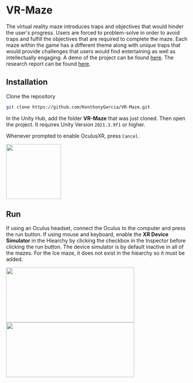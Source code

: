 # VR-Maze
The virtual reality maze introduces traps and objectives that would hinder the user's progress. Users are forced to problem-solve in order to avoid traps and fulfill the objectives that are required to complete the maze. Each maze within the game has a different theme along with unique traps that would provide challenges that users would find entertaining as well as intellectually engaging. A demo of the project can be found [here](https://youtu.be/aEnxZzfUeLU). The research report can be found [here](https://drive.google.com/drive/folders/1Of4MsiFaX6Y21rzn3DJmGVQM5IIl05gq?usp=sharing).

## Installation

Clone the repository

```bash
git clone https://github.com/KenthonyGarcia/VR-Maze.git
```

In the Unity Hub, add the folder **VR-Maze** that was just cloned. Then open the project. It requires Unity Version `2021.3.9f1` or higher.

Whenever prompted to enable OculusXR, press `Cancel`.

<span><img src="https://i.ibb.co/nbWrkrY/prompt.png" width="150" height="150" /></span>

## Run

If using an Oculus headset, connect the Oculus to the computer and press the run button. If using mouse and keyboard, enable the **XR Device Simulator** in the Hiearchy by clicking the checkbox in the Inspector before clicking the run button. The device simulator is by default inactive in all of the mazes. For the Ice maze, it does not exist in the hiearchy so it must be added.

<span><img src="https://i.ibb.co/B3psSq6/Hiearchy.png" width="350" height="150" />
<img src="https://i.ibb.co/6n11My2/Inspector.png" width="350" height="150" /></span>
